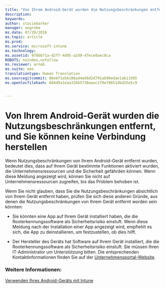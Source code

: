 ```yaml
---
title: "Von Ihrem Android-Gerät wurden die Nutzungsbeschränkungen entfernt, und Sie können keine Verbindung herstellen | Microsoft Intune"
description: 
keywords: 
author: staciebarker
manager: angrobe
ms.date: 07/20/2016
ms.topic: article
ms.prod: 
ms.service: microsoft-intune
ms.technology: 
ms.assetid: 9786b71a-d2ff-4d95-a2d9-47ece0aec8ca
ROBOTS: noindex,nofollow
ms.reviewer: arnab
ms.suite: ems
translationtype: Human Translation
ms.sourcegitcommit: 80ebf1a56106ad4e66d2d791ab98edae1ab11505
ms.openlocfilehash: 6d4d9a1eaa326b5738aeac1f9e78b51dbd25e5c9


---
```



# Von Ihrem Android-Gerät wurden die Nutzungsbeschränkungen entfernt, und Sie können keine Verbindung herstellen

Wenn Nutzungsbeschränkungen von Ihrem Android-Gerät entfernt wurden, bedeutet dies, dass auf Ihrem Gerät bestimmte Funktionen aktiviert wurden, die Unternehmensressourcen und die Sicherheit gefährden können. Wenn diese Meldung angezeigt wird, können Sie nicht auf Unternehmensressourcen zugreifen, bis das Problem behoben ist.

Wenn Sie nicht glauben, dass Sie die Nutzungsbeschränkungen absichtlich von Ihrem Gerät entfernt haben, prüfen Sie sich diese anderen Gründe, aus denen die Nutzungsbeschränkungen von Ihrem Gerät entfernt worden sein könnten:

- Sie könnten eine App auf Ihrem Gerät installiert haben, die die Rooterkennungssoftware als Sicherheitsrisiko einstuft. Wenn diese Meldung nach der Installation einer App angezeigt wird, empfiehlt es sich, die App zu deinstallieren, um festzustellen, ob dies hilft.

- Der Hersteller des Geräts hat Software auf Ihrem Gerät installiert, die die Rooterkennungssoftware als Sicherheitsrisiko einstuft. Sie müssen Ihren IT-Administrator um Unterstützung bitten. Die entsprechenden Kontaktinformationen finden Sie auf der [Unternehmensportal-Website](http://portal.manage.microsoft.com).


### Weitere Informationen:
[Verwenden Ihres Android-Geräts mit Intune](using-your-android-device-with-intune.md)



<!--HONumber=Aug16_HO1-->


